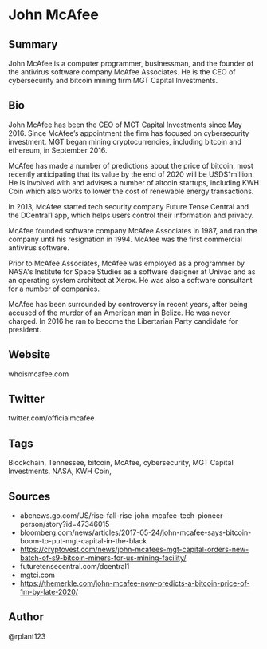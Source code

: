 # John McAfee
 
## Summary
John McAfee is a computer programmer, businessman, and the founder of the antivirus software company McAfee Associates. He is the CEO of cybersecurity and bitcoin mining firm MGT Capital Investments. 

## Bio
John McAfee has been the CEO of MGT Capital Investments since May 2016. Since McAfee’s appointment the firm has focused on cybersecurity investment. MGT began mining cryptocurrencies, including bitcoin and ethereum, in September 2016.

McAfee has made a number of predictions about the price of bitcoin, most recently anticipating that its value by the end of 2020 will be USD$1million. He is involved with and advises a number of altcoin startups, including KWH Coin which also works to lower the cost of renewable energy transactions.

In 2013, McAfee started tech security company Future Tense Central and the DCentral1 app, which helps users control their information and privacy.

McAfee founded software company McAfee Associates in 1987, and ran the company until his resignation in 1994. McAfee was the first commercial antivirus software.

Prior to McAfee Associates, McAfee was employed as a programmer by NASA's Institute for Space Studies as a software designer at Univac and as an operating system architect at Xerox. He was also a software consultant for a number of companies. 

McAfee has been surrounded by controversy in recent years, after being accused of the murder of an American man in Belize. He was never charged. In 2016 he ran to become the Libertarian Party candidate for president. 

## Website
whoismcafee.com

## Twitter
twitter.com/officialmcafee

## Tags
Blockchain, Tennessee, bitcoin, McAfee, cybersecurity, MGT Capital Investments, NASA, KWH Coin,

## Sources
- abcnews.go.com/US/rise-fall-rise-john-mcafee-tech-pioneer-person/story?id=47346015
- bloomberg.com/news/articles/2017-05-24/john-mcafee-says-bitcoin-boom-to-put-mgt-capital-in-the-black
- https://cryptovest.com/news/john-mcafees-mgt-capital-orders-new-batch-of-s9-bitcoin-miners-for-us-mining-facility/
- futuretensecentral.com/dcentral1
- mgtci.com
- https://themerkle.com/john-mcafee-now-predicts-a-bitcoin-price-of-1m-by-late-2020/

## Author
@rplant123
